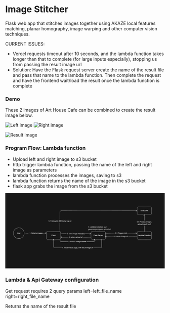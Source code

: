 # Image Stitcher

Flask web app that stitches images together using AKAZE local features matching, planar homography, image warping and other computer vision techniques.

CURRENT ISSUES:
- Vercel requests timeout after 10 seconds, and the lambda function takes longer than that to complete (for large inputs especially), stopping us from passing the result image url
- Solution: Have the Flask request server create the name of the result file and pass that name to the lambda function. Then complete the request and have the frontend wait/load the result once the lambda function is complete


### Demo

These 2 images of Art House Cafe can be combined to create the result image below.
<p float="left">
<img alt="Left image" src="https://github.com/Owen-Allen/image-stitcher/blob/main/static/left_art.png" width="400">
<img alt="Right image" src="https://github.com/Owen-Allen/image-stitcher/blob/main/static/right_art.png" width="400">
</p>

<img alt="Result image" src="https://github.com/Owen-Allen/image-stitcher/blob/main/static/ffa2daf6-a7e4-4fe3-a4ce-e445a2a0cc52.png" width="600">

### Program Flow: Lambda function

- Upload left and right image to s3 bucket
- http trigger lambda function, passing the name of the left and right image as parameters
- lambda function processes the images, saving to s3
- lambda function returns the name of the image in the s3 bucket
- flask app grabs the image from the s3 bucket


<img alt="Process diagram" src="https://github.com/Owen-Allen/image-stitcher/blob/main/static/diagram.jpg" width="800">


### Lambda & Api Gateway configuration

Get request requires 2 query params
left=left_file_name
right=right_file_name

Returns the name of the result file
